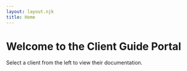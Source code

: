 ```yaml
---
layout: layout.njk
title: Home
---
```


# Welcome to the Client Guide Portal

Select a client from the left to view their documentation.
